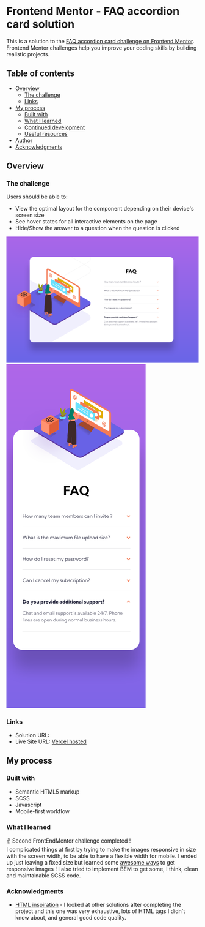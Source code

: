 # Frontend Mentor - FAQ accordion card solution

This is a solution to the [FAQ accordion card challenge on Frontend Mentor](https://www.frontendmentor.io/challenges/faq-accordion-card-XlyjD0Oam). Frontend Mentor challenges help you improve your coding skills by building realistic projects. 

## Table of contents

- [Overview](#overview)
  - [The challenge](#the-challenge)
  - [Links](#links)
- [My process](#my-process)
  - [Built with](#built-with)
  - [What I learned](#what-i-learned)
  - [Continued development](#continued-development)
  - [Useful resources](#useful-resources)
- [Author](#author)
- [Acknowledgments](#acknowledgments)

## Overview

### The challenge

Users should be able to:

- View the optimal layout for the component depending on their device's screen size
- See hover states for all interactive elements on the page
- Hide/Show the answer to a question when the question is clicked

![](./desktop-layout.png)
![](./mobile-layout.png)

### Links

- Solution URL: [](https://your-solution-url.com)
- Live Site URL: [Vercel hosted](https://fem-accordion-card-ten.vercel.app/)

## My process

### Built with

- Semantic HTML5 markup
- SCSS
- Javascript
- Mobile-first workflow

### What I learned

:v: Second FrontEndMentor challenge completed !<br/>
I complicated things at first by trying to make the images responsive in size with the screen width, to be able to have a flexible width for mobile.
I ended up just leaving a fixed size but learned some [awesome ways](https://adrienzaganelli.com/blog/time-saving-css-techniques-to-create-responsive-images/) to get responsive images !
I also tried to implement BEM to get some, I think, clean and maintainable SCSS code.

### Acknowledgments

- [HTML inspiration](https://github.com/vanzasetia/faq-accordion-card) - I looked at other solutions after completing the project and this one was very exhaustive, lots of HTML tags I didn't know about, and general good code quality.
